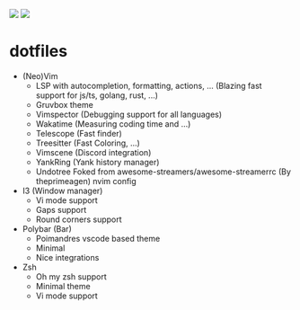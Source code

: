 ![](https://i.imgur.com/Nieq1gr.png)
![](https://i.imgur.com/iTQxYxm.png)
# dotfiles
- (Neo)Vim
  - LSP with autocompletion, formatting, actions, ... (Blazing fast support for js/ts, golang, rust, ...)
  - Gruvbox theme
  - Vimspector (Debugging support for all languages)
  - Wakatime (Measuring coding time and ...)
  - Telescope (Fast finder)
  - Treesitter (Fast Coloring, ...)
  - Vimscene (Discord integration)
  - YankRing (Yank history manager)
  - Undotree
  Foked from awesome-streamers/awesome-streamerrc (By theprimeagen) nvim config
- I3 (Window manager)
  - Vi mode support 
  - Gaps support
  - Round corners support
- Polybar (Bar)
  - Poimandres vscode based theme
  - Minimal
  - Nice integrations
- Zsh
  - Oh my zsh support
  - Minimal theme
  - Vi mode support
  
